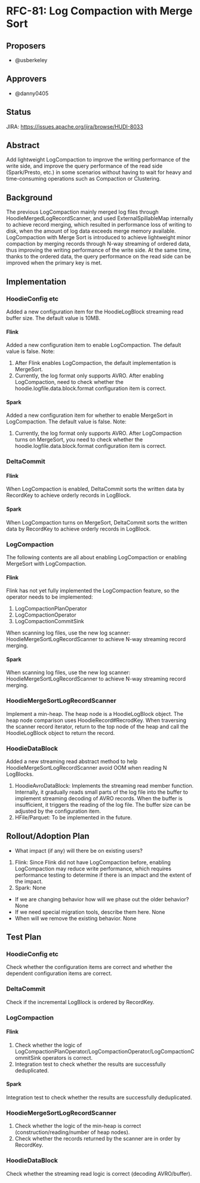 <!--
  Licensed to the Apache Software Foundation (ASF) under one or more
  contributor license agreements.  See the NOTICE file distributed with
  this work for additional information regarding copyright ownership.
  The ASF licenses this file to You under the Apache License, Version 2.0
  (the "License"); you may not use this file except in compliance with
  the License.  You may obtain a copy of the License at

       http://www.apache.org/licenses/LICENSE-2.0

  Unless required by applicable law or agreed to in writing, software
  distributed under the License is distributed on an "AS IS" BASIS,
  WITHOUT WARRANTIES OR CONDITIONS OF ANY KIND, either express or implied.
  See the License for the specific language governing permissions and
  limitations under the License.
-->
# RFC-81: Log Compaction with Merge Sort

## Proposers
- @usberkeley

## Approvers
- @danny0405

## Status
JIRA: https://issues.apache.org/jira/browse/HUDI-8033

## Abstract
Add lightweight LogCompaction to improve the writing performance of the write side, and improve the query performance of the read side (Spark/Presto, etc.) in some scenarios without having to wait for heavy and time-consuming operations such as Compaction or Clustering.

## Background
The previous LogCompaction mainly merged log files through HoodieMergedLogRecordScanner, and used ExternalSpillableMap internally to achieve record merging, which resulted in performance loss of writing to disk, when the amount of log data exceeds merge memory available.
LogCompaction with Merge Sort is introduced to achieve lightweight minor compaction by merging records through N-way streaming of ordered data, thus improving the writing performance of the write side. At the same time, thanks to the ordered data, the query performance on the read side can be improved when the primary key is met.

## Implementation
### HoodieConfig etc
Added a new configuration item for the HoodieLogBlock streaming read buffer size. The default value is 10MB.
#### Flink
Added a new configuration item to enable LogCompaction. The default value is false.
Note:
1. After Flink enables LogCompaction, the default implementation is MergeSort.
2. Currently, the log format only supports AVRO. After enabling LogCompaction, need to check whether the hoodie.logfile.data.block.format configuration item is correct.

#### Spark
Added a new configuration item for whether to enable MergeSort in LogCompaction. The default value is false.
Note:
1. Currently, the log format only supports AVRO. After LogCompaction turns on MergeSort, you need to check whether the hoodie.logfile.data.block.format configuration item is correct.

### DeltaCommit
#### Flink
When LogCompaction is enabled, DeltaCommit sorts the written data by RecordKey to achieve orderly records in LogBlock.
#### Spark
When LogCompaction turns on MergeSort, DeltaCommit sorts the written data by RecordKey to achieve orderly records in LogBlock.

### LogCompaction
The following contents are all about enabling LogCompaction or enabling MergeSort with LogCompaction.
#### Flink
Flink has not yet fully implemented the LogCompaction feature, so the operator needs to be implemented:
1. LogCompactionPlanOperator
2. LogCompactionOperator
3. LogCompactionCommitSink

When scanning log files, use the new log scanner: HoodieMergeSortLogRecordScanner to achieve N-way streaming record merging.

#### Spark
When scanning log files, use the new log scanner: HoodieMergeSortLogRecordScanner to achieve N-way streaming record merging.

### HoodieMergeSortLogRecordScanner
Implement a min-heap. The heap node is a HoodieLogBlock object. The heap node comparison uses HoodieRecord#RecrodKey.
When traversing the scanner record iterator, return to the top node of the heap and call the HoodieLogBlock object to return the record.

### HoodieDataBlock
Added a new streaming read abstract method to help HoodieMergeSortLogRecordScanner avoid OOM when reading N LogBlocks.
1. HoodieAvroDataBlock: Implements the streaming read member function. Internally, it gradually reads small parts of the log file into the buffer to implement streaming decoding of AVRO records. When the buffer is insufficient, it triggers the reading of the log file. 
The buffer size can be adjusted by the configuration item.
2. HFile/Parquet: To be implemented in the future.

## Rollout/Adoption Plan
- What impact (if any) will there be on existing users?
1. Flink: Since Flink did not have LogCompaction before, enabling LogCompaction may reduce write performance, which requires performance testing to determine if there is an impact and the extent of the impact.
2. Spark: None
- If we are changing behavior how will we phase out the older behavior?
  None
- If we need special migration tools, describe them here.
  None
- When will we remove the existing behavior.
  None

## Test Plan
### HoodieConfig etc
Check whether the configuration items are correct and whether the dependent configuration items are correct.
### DeltaCommit
Check if the incremental LogBlock is ordered by RecordKey.

### LogCompaction
#### Flink
1. Check whether the logic of LogCompactionPlanOperator/LogCompactionOperator/LogCompactionCommitSink operators is correct.
2. Integration test to check whether the results are successfully deduplicated.

#### Spark
Integration test to check whether the results are successfully deduplicated.

### HoodieMergeSortLogRecordScanner
1. Check whether the logic of the min-heap is correct (construction/reading/number of heap nodes).
2. Check whether the records returned by the scanner are in order by RecordKey.

### HoodieDataBlock
Check whether the streaming read logic is correct (decoding AVRO/buffer).
